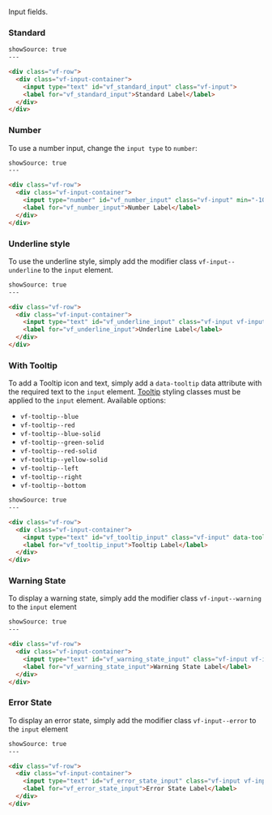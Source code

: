 Input fields.

### Standard


```html
showSource: true
---

<div class="vf-row">
  <div class="vf-input-container">
    <input type="text" id="vf_standard_input" class="vf-input">
    <label for="vf_standard_input">Standard Label</label>
  </div>
</div>
```

### Number

To use a number input, change the `input type` to `number`:

```html
showSource: true
---

<div class="vf-row">
  <div class="vf-input-container">
    <input type="number" id="vf_number_input" class="vf-input" min="-100000" max="100000" step="1">
    <label for="vf_number_input">Number Label</label>
  </div>
</div>
```

### Underline style

To use the underline style, simply add the modifier class `vf-input--underline` to the `input` element.

```html
showSource: true
---

<div class="vf-row">
  <div class="vf-input-container">
    <input type="text" id="vf_underline_input" class="vf-input vf-input--underline">
    <label for="vf_underline_input">Underline Label</label>
  </div>
</div>
```

### With Tooltip

To add a Tooltip icon and text, simply add a `data-tooltip` data attribute with the required text to the `input` element. [Tooltip](/css/tooltip) styling classes must be applied to the `input` element. Available options:

* `vf-tooltip--blue`
* `vf-tooltip--red`
* `vf-tooltip--blue-solid`
* `vf-tooltip--green-solid`
* `vf-tooltip--red-solid`
* `vf-tooltip--yellow-solid`
* `vf-tooltip--left`
* `vf-tooltip--right`
* `vf-tooltip--bottom`


```html
showSource: true
---

<div class="vf-row">
  <div class="vf-input-container">
    <input type="text" id="vf_tooltip_input" class="vf-input" data-tooltip="Tooltip text">
    <label for="vf_tooltip_input">Tooltip Label</label>
  </div>
</div>
```

### Warning State

To display a warning state, simply add the modifier class `vf-input--warning` to the `input` element

```html
showSource: true
---

<div class="vf-row">
  <div class="vf-input-container">
    <input type="text" id="vf_warning_state_input" class="vf-input vf-input--warning">
    <label for="vf_warning_state_input">Warning State Label</label>
  </div>
</div>
```

### Error State

To display an error state, simply add the modifier class `vf-input--error` to the `input` element

```html
showSource: true
---

<div class="vf-row">
  <div class="vf-input-container">
    <input type="text" id="vf_error_state_input" class="vf-input vf-input--error">
    <label for="vf_error_state_input">Error State Label</label>
  </div>
</div>
```